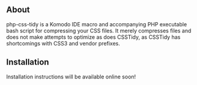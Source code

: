 ## About ##
php-css-tidy is a Komodo IDE macro and accompanying PHP executable bash script for compressing your CSS files. It merely compresses files and does not make attempts to optimize as does CSSTidy, as CSSTidy has shortcomings with CSS3 and vendor prefixes.

## Installation ##
Installation instructions will be available online soon!
